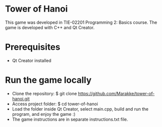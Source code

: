 # Tower of Hanoi
This game was developed in TIE-02201 Programming 2: Basics course.
The game is developed with C++ and Qt Creator.


# Prerequisites
- Qt Creator installed


# Run the game locally
- Clone the repository: $ git clone https://github.com/Marakke/tower-of-hanoi.git
- Access project folder: $ cd tower-of-hanoi
- Load the folder inside Qt Creator, select main.cpp, build and run the program, and enjoy the game :)
- The game instructions are in separate instructions.txt file.
